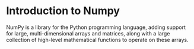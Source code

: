 # Introduction to Numpy

NumPy is a library for the Python programming language, adding support for large, 
multi-dimensional arrays and matrices, along with a large collection of high-level mathematical functions to operate on these arrays.
